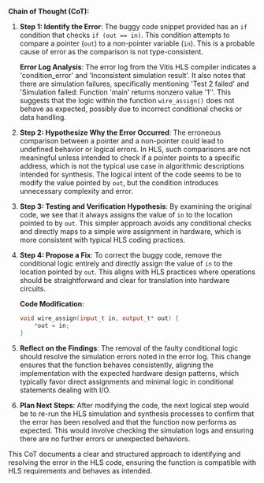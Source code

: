 **Chain of Thought (CoT):**

1. **Step 1: Identify the Error**:
   The buggy code snippet provided has an `if` condition that checks `if (out == in)`. This condition attempts to compare a pointer (`out`) to a non-pointer variable (`in`). This is a probable cause of error as the comparison is not type-consistent.

    **Error Log Analysis**:
    The error log from the Vitis HLS compiler indicates a 'condition_error' and 'Inconsistent simulation result'. It also notes that there are simulation failures, specifically mentioning 'Test 2 failed' and 'Simulation failed: Function 'main' returns nonzero value '1''. This suggests that the logic within the function `wire_assign()` does not behave as expected, possibly due to incorrect conditional checks or data handling.

2. **Step 2: Hypothesize Why the Error Occurred**:
   The erroneous comparison between a pointer and a non-pointer could lead to undefined behavior or logical errors. In HLS, such comparisons are not meaningful unless intended to check if a pointer points to a specific address, which is not the typical use case in algorithmic descriptions intended for synthesis. The logical intent of the code seems to be to modify the value pointed by `out`, but the condition introduces unnecessary complexity and error.

3. **Step 3: Testing and Verification Hypothesis**:
   By examining the original code, we see that it always assigns the value of `in` to the location pointed to by `out`. This simpler approach avoids any conditional checks and directly maps to a simple wire assignment in hardware, which is more consistent with typical HLS coding practices.

4. **Step 4: Propose a Fix**:
   To correct the buggy code, remove the conditional logic entirely and directly assign the value of `in` to the location pointed by `out`. This aligns with HLS practices where operations should be straightforward and clear for translation into hardware circuits.

   **Code Modification**:
   ```cpp
   void wire_assign(input_t in, output_t* out) {
       *out = in;
   }
   ```

5. **Reflect on the Findings**:
   The removal of the faulty conditional logic should resolve the simulation errors noted in the error log. This change ensures that the function behaves consistently, aligning the implementation with the expected hardware design patterns, which typically favor direct assignments and minimal logic in conditional statements dealing with I/O.

6. **Plan Next Steps**:
   After modifying the code, the next logical step would be to re-run the HLS simulation and synthesis processes to confirm that the error has been resolved and that the function now performs as expected. This would involve checking the simulation logs and ensuring there are no further errors or unexpected behaviors.

This CoT documents a clear and structured approach to identifying and resolving the error in the HLS code, ensuring the function is compatible with HLS requirements and behaves as intended.